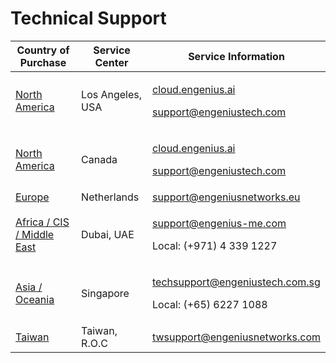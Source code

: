 # Technical Support

| Country of Purchase                                       | Service Center   | Service Information                                                                                                                            |
| --------------------------------------------------------- | ---------------- | ---------------------------------------------------------------------------------------------------------------------------------------------- |
| [North America](https://www.engeniustech.com)             | Los Angeles, USA | <p><a href="https://cloud.engenius.ai/">cloud.engenius.ai</a></p><p><a href="mailto:support@engeniustech.com">support@engeniustech.com</a></p> |
| [North America](https://www.engeniuscanada.com)           | Canada           | <p><a href="https://cloud.engenius.ai/">cloud.engenius.ai</a></p><p><a href="mailto:support@engeniustech.com">support@engeniustech.com</a></p> |
| [Europe](https://www.engeniusnetworks.eu/)                | Netherlands      | [support@engeniusnetworks.eu](mailto:support@engeniusnetworks.eu)                                                                              |
| [Africa / CIS / Middle East](http://www.engenius-me.com/) | Dubai, UAE       | <p><a href="mailto:support@engenius-me.com">support@engenius-me.com</a></p><p>Local: (+971) 4 339 1227</p>                                     |
| [Asia / Oceania](http://www.engeniustech.com.sg/)         | Singapore        | <p><a href="mailto:techsupport@engeniustech.com.sg">techsupport@engeniustech.com.sg</a></p><p>Local: (+65) 6227 1088</p>                       |
| [Taiwan](http://www.engeniustech.com.tw/)                 | Taiwan, R.O.C    | [twsupport@engeniusnetworks.com](mailto:twsupport@engeniusnetworks.com)                                                                        |

